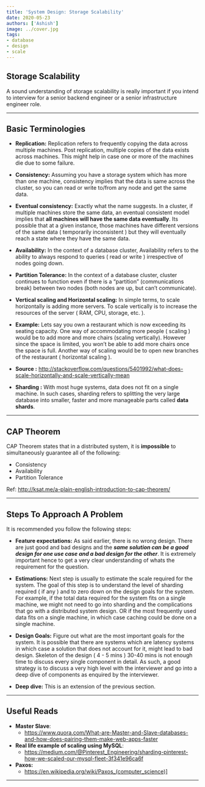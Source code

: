 ```yaml
---
title: 'System Design: Storage Scalability'
date: 2020-05-23
authors: ['Ashish']
image: ../cover.jpg
tags:
- database
- design
- scale
---
```

## Storage Scalability
A sound understanding of storage scalability is really important if you intend to interview for a senior backend engineer or a senior infrastructure engineer role. 

---
## Basic Terminologies
- **Replication:** Replication refers to frequently copying the data across multiple machines. Post replication, multiple copies of the data exists across machines. This might help in case one or more of the machines die due to some failure.

- **Consistency:** Assuming you have a storage system which has more than one machine, consistency implies that the data is same across the cluster, so you can read or write to/from any node and get the same data.

- **Eventual consistency:** Exactly what the name suggests. In a cluster, if multiple machines store the same data, an eventual consistent model implies that **all machines will have the same data eventually**. Its possible that at a given instance, those machines have different versions of the same data ( temporarily inconsistent ) but they will eventually reach a state where they have the same data.
- **Availability:** In the context of a database cluster, Availability refers to the ability to always respond to queries ( read or write ) irrespective of nodes going down.

- **Partition Tolerance:** In the context of a database cluster, cluster continues to function even if there is a “partition” (communications break) between two nodes (both nodes are up, but can’t communicate).

- **Vertical scaling and Horizontal scaling:** In simple terms, to scale horizontally is adding more servers. To scale vertically is to increase the resources of the server ( RAM, CPU, storage, etc. ). 
- **Example:** Lets say you own a restaurant which is now exceeding its seating capacity. One way of accommodating more people ( scaling ) would be to add more and more chairs (scaling vertically). However since the space is limited, you won’t be able to add more chairs once the space is full. 
Another way of scaling would be to open new branches of the restaurant ( horizontal scaling ). 
- **Source :** http://stackoverflow.com/questions/5401992/what-does-scale-horizontally-and-scale-vertically-mean

- **Sharding :** With most huge systems, data does not fit on a single machine. In such cases, sharding refers to splitting the very large database into smaller, faster and more manageable parts called **data shards**.

---
## CAP Theorem
CAP Theorem states that in a distributed system, it is **impossible** to simultaneously guarantee all of the following:
- Consistency
- Availability
- Partition Tolerance

Ref: http://ksat.me/a-plain-english-introduction-to-cap-theorem/

---
## Steps To Approach A Problem
It is recommended you follow the following steps:

- **Feature expectations:** As said earlier, there is no wrong design. There are just good and bad designs and the ***same solution can be a good design for one use case and a bad design for the other***. It is extremely important hence to get a very clear understanding of whats the requirement for the question.

- **Estimations:** Next step is usually to estimate the scale required for the system. The goal of this step is to understand the level of sharding required ( if any ) and to zero down on the design goals for the system. 
For example, if the total data required for the system fits on a single machine, we might not need to go into sharding and the complications that go with a distributed system design. 
OR if the most frequently used data fits on a single machine, in which case caching could be done on a single machine.

- **Design Goals:** Figure out what are the most important goals for the system. It is possible that there are systems which are latency systems in which case a solution that does not account for it, might lead to bad design.
Skeleton of the design ( 4 - 5 mins ) 
30-40 mins is not enough time to discuss every single component in detail. As such, a good strategy is to discuss a very high level with the interviewer and go into a deep dive of components as enquired by the interviewer.

- **Deep dive:** This is an extension of the previous section.

---
## Useful Reads
- **Master Slave**:
  - https://www.quora.com/What-are-Master-and-Slave-databases-and-how-does-pairing-them-make-web-apps-faster
- **Real life example of scaling using MySQL**:
  - https://medium.com/@Pinterest_Engineering/sharding-pinterest-how-we-scaled-our-mysql-fleet-3f341e96ca6f
- **Paxos:**
  - https://en.wikipedia.org/wiki/Paxos_(computer_science)]

---